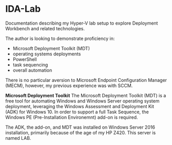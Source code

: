 # IDA-Lab
Documentation describing my Hyper-V lab setup to explore Deployment Workbench and related technologies.

The author is looking to demonstrate proficiency in:
  - Microsoft Deployment Toolkit (MDT)
  - operating systems deployments
  - PowerShell
  - task sequencing 
  - overall automation
  
There is no particular aversion to Microsoft Endpoint Configuration Manager (MECM), however, my previous experience was with SCCM. 
  
**Microsoft Deployment Toolkit**
The Microsoft Deployment Toolkit (MDT) is a free tool for automating Windows and Windows Server operating system deployment, leveraging the Windows Assessment and Deployment Kit (ADK) for Windows 10. In order to support a full Task Sequence, the  Windows PE (Pre-Installation Environemnt) add-on is required.

The ADK, the add-on, and MDT was installed on Windows Server 2016 installation, primarily because of the age of my HP Z420. This server is named LAB.  
